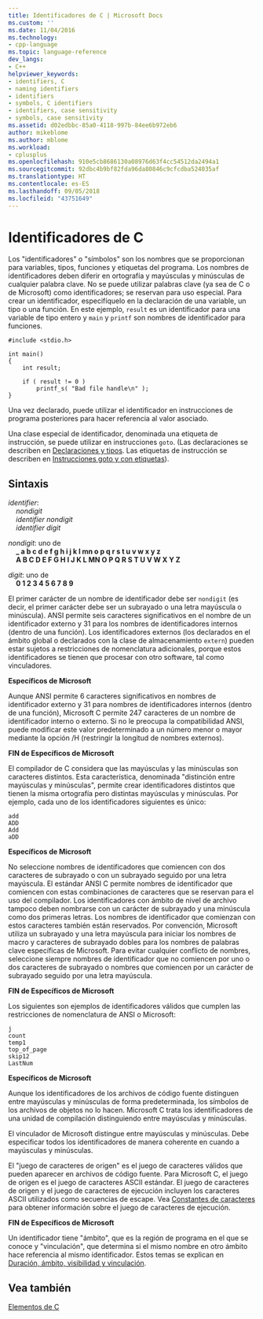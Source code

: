 ```yaml
---
title: Identificadores de C | Microsoft Docs
ms.custom: ''
ms.date: 11/04/2016
ms.technology:
- cpp-language
ms.topic: language-reference
dev_langs:
- C++
helpviewer_keywords:
- identifiers, C
- naming identifiers
- identifiers
- symbols, C identifiers
- identifiers, case sensitivity
- symbols, case sensitivity
ms.assetid: d02edbbc-85a0-4118-997b-84ee6b972eb6
author: mikeblome
ms.author: mblome
ms.workload:
- cplusplus
ms.openlocfilehash: 910e5cb8686130a08976d63f4cc54512da2494a1
ms.sourcegitcommit: 92dbc4b9bf82fda96da80846c9cfcdba524035af
ms.translationtype: HT
ms.contentlocale: es-ES
ms.lasthandoff: 09/05/2018
ms.locfileid: "43751649"
---
```

# <a name="c-identifiers"></a>Identificadores de C
Los "identificadores" o "símbolos" son los nombres que se proporcionan para variables, tipos, funciones y etiquetas del programa. Los nombres de identificadores deben diferir en ortografía y mayúsculas y minúsculas de cualquier palabra clave. No se puede utilizar palabras clave (ya sea de C o de Microsoft) como identificadores; se reservan para uso especial. Para crear un identificador, especifíquelo en la declaración de una variable, un tipo o una función. En este ejemplo, `result` es un identificador para una variable de tipo entero y `main` y `printf` son nombres de identificador para funciones.  
  
```  
#include <stdio.h>  
  
int main()  
{  
    int result;  
  
    if ( result != 0 )  
        printf_s( "Bad file handle\n" );  
}  
```  
  
Una vez declarado, puede utilizar el identificador en instrucciones de programa posteriores para hacer referencia al valor asociado.  
  
Una clase especial de identificador, denominada una etiqueta de instrucción, se puede utilizar en instrucciones `goto`. (Las declaraciones se describen en [Declaraciones y tipos](../c-language/declarations-and-types.md). Las etiquetas de instrucción se describen en [Instrucciones goto y con etiquetas](../c-language/goto-and-labeled-statements-c.md)).  
  
## <a name="syntax"></a>Sintaxis

*identifier*:<br/>
&nbsp;&nbsp;&nbsp;&nbsp;*nondigit*<br/>
&nbsp;&nbsp;&nbsp;&nbsp;*identifier* *nondigit*<br/>
&nbsp;&nbsp;&nbsp;&nbsp;*identifier* *digit*

*nondigit*: uno de<br/>
&nbsp;&nbsp;&nbsp;&nbsp;**_ a b c d e f g h i j k l mn o p q r s t u v w x y z**<br/>
&nbsp;&nbsp;&nbsp;&nbsp;**A B C D E F G H I J K L MN O P Q R S T U V W X Y Z**

*digit*: uno de<br/>
&nbsp;&nbsp;&nbsp;&nbsp;**0 1 2 3 4 5 6 7 8 9**
  
El primer carácter de un nombre de identificador debe ser `nondigit` (es decir, el primer carácter debe ser un subrayado o una letra mayúscula o minúscula). ANSI permite seis caracteres significativos en el nombre de un identificador externo y 31 para los nombres de identificadores internos (dentro de una función). Los identificadores externos (los declarados en el ámbito global o declarados con la clase de almacenamiento `extern`) pueden estar sujetos a restricciones de nomenclatura adicionales, porque estos identificadores se tienen que procesar con otro software, tal como vinculadores.  
  
**Específicos de Microsoft**  
  
Aunque ANSI permite 6 caracteres significativos en nombres de identificador externo y 31 para nombres de identificadores internos (dentro de una función), Microsoft C permite 247 caracteres de un nombre de identificador interno o externo. Si no le preocupa la compatibilidad ANSI, puede modificar este valor predeterminado a un número menor o mayor mediante la opción /H (restringir la longitud de nombres externos).  
  
**FIN de Específicos de Microsoft**  
  
El compilador de C considera que las mayúsculas y las minúsculas son caracteres distintos. Esta característica, denominada "distinción entre mayúsculas y minúsculas", permite crear identificadores distintos que tienen la misma ortografía pero distintas mayúsculas y minúsculas. Por ejemplo, cada uno de los identificadores siguientes es único:  
  
```  
add  
ADD  
Add  
aDD  
```  
  
**Específicos de Microsoft**  
  
No seleccione nombres de identificadores que comiencen con dos caracteres de subrayado o con un subrayado seguido por una letra mayúscula. El estándar ANSI C permite nombres de identificador que comiencen con estas combinaciones de caracteres que se reservan para el uso del compilador. Los identificadores con ámbito de nivel de archivo tampoco deben nombrarse con un carácter de subrayado y una minúscula como dos primeras letras. Los nombres de identificador que comienzan con estos caracteres también están reservados. Por convención, Microsoft utiliza un subrayado y una letra mayúscula para iniciar los nombres de macro y caracteres de subrayado dobles para los nombres de palabras clave específicas de Microsoft. Para evitar cualquier conflicto de nombres, seleccione siempre nombres de identificador que no comiencen por uno o dos caracteres de subrayado o nombres que comiencen por un carácter de subrayado seguido por una letra mayúscula.  
  
**FIN de Específicos de Microsoft**  
  
Los siguientes son ejemplos de identificadores válidos que cumplen las restricciones de nomenclatura de ANSI o Microsoft:  
  
```  
j  
count  
temp1  
top_of_page  
skip12  
LastNum  
```  
  
**Específicos de Microsoft**  
  
Aunque los identificadores de los archivos de código fuente distinguen entre mayúsculas y minúsculas de forma predeterminada, los símbolos de los archivos de objetos no lo hacen. Microsoft C trata los identificadores de una unidad de compilación distinguiendo entre mayúsculas y minúsculas.  
  
El vinculador de Microsoft distingue entre mayúsculas y minúsculas. Debe especificar todos los identificadores de manera coherente en cuando a mayúsculas y minúsculas.  
  
El "juego de caracteres de origen" es el juego de caracteres válidos que pueden aparecer en archivos de código fuente. Para Microsoft C, el juego de origen es el juego de caracteres ASCII estándar. El juego de caracteres de origen y el juego de caracteres de ejecución incluyen los caracteres ASCII utilizados como secuencias de escape. Vea [Constantes de caracteres](../c-language/c-character-constants.md) para obtener información sobre el juego de caracteres de ejecución.  
  
**FIN de Específicos de Microsoft**  
  
Un identificador tiene "ámbito", que es la región de programa en el que se conoce y "vinculación", que determina si el mismo nombre en otro ámbito hace referencia al mismo identificador. Estos temas se explican en [Duración, ámbito, visibilidad y vinculación](../c-language/lifetime-scope-visibility-and-linkage.md).  
  
## <a name="see-also"></a>Vea también  
[Elementos de C](../c-language/elements-of-c.md)